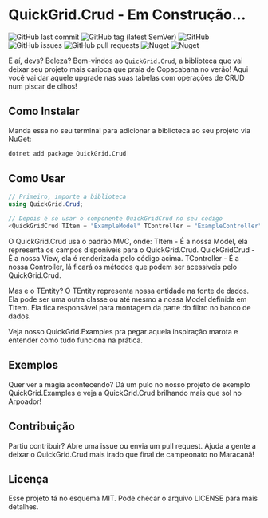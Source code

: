 # QuickGrid.Crud - Em Construção...

![GitHub last commit](https://img.shields.io/github/last-commit/carlosdealmeida/QuickGrid.Crud)
![GitHub tag (latest SemVer)](https://img.shields.io/github/v/tag/carlosdealmeida/QuickGrid.Crud)
![GitHub](https://img.shields.io/github/license/carlosdealmeida/QuickGrid.Crud)
![GitHub issues](https://img.shields.io/github/issues/carlosdealmeida/QuickGrid.Crud)
![GitHub pull requests](https://img.shields.io/github/issues-pr/carlosdealmeida/QuickGrid.Crud)
![Nuget](https://img.shields.io/nuget/v/QuickGrid.Crud)
![Nuget](https://img.shields.io/nuget/dt/QuickGrid.Crud?label=nuget%20downloads)


E aí, devs? Beleza? Bem-vindos ao `QuickGrid.Crud`, a biblioteca que vai deixar seu projeto mais carioca que praia de Copacabana no verão! Aqui você vai dar aquele upgrade nas suas tabelas com operações de CRUD num piscar de olhos!

## Como Instalar

Manda essa no seu terminal para adicionar a biblioteca ao seu projeto via NuGet:

```bash
dotnet add package QuickGrid.Crud
```

## Como Usar

```csharp
// Primeiro, importe a biblioteca
using QuickGrid.Crud;
```

```csharp
// Depois é só usar o componente QuickGridCrud no seu código
<QuickGridCrud TItem = "ExampleModel" TController = "ExampleController" TEntity = "ExampleEntity" />
```

O QuickGrid.Crud usa o padrão MVC, onde:
TItem - É a nossa Model, ela representa os campos disponíveis para o QuickGrid.Crud.
QuickGridCrud - É a nossa View, ela é renderizada pelo código acima.
TController - É a nossa Controller, lá ficará os métodos que podem ser acessíveis pelo QuickGrid.Crud.

Mas e o TEntity? O TEntity representa nossa entidade na fonte de dados. Ela pode ser uma outra classe ou até mesmo a nossa Model definida em TItem.
Ela fica responsável para montagem da parte do filtro no banco de dados.

Veja nosso QuickGrid.Examples pra pegar aquela inspiração marota e entender como tudo funciona na prática.

## Exemplos
Quer ver a magia acontecendo? Dá um pulo no nosso projeto de exemplo QuickGrid.Examples e veja a QuickGrid.Crud brilhando mais que sol no Arpoador!

## Contribuição
Partiu contribuir? Abre uma issue ou envia um pull request. Ajuda a gente a deixar o QuickGrid.Crud mais irado que final de campeonato no Maracanã!

## Licença
Esse projeto tá no esquema MIT. Pode checar o arquivo LICENSE para mais detalhes.
